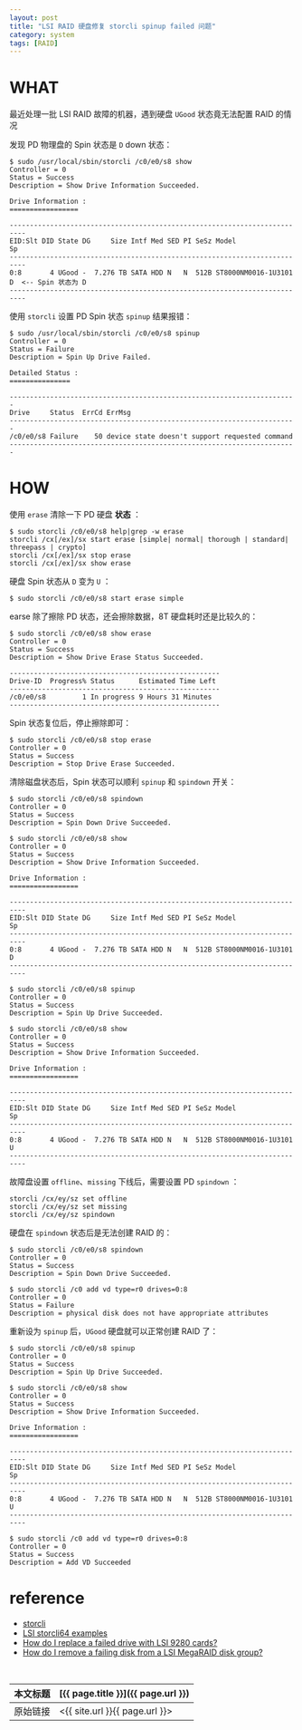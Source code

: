 ```yaml
---
layout: post
title: "LSI RAID 硬盘修复 storcli spinup failed 问题"
category: system
tags: [RAID]
---
```


# WHAT

最近处理一批 LSI RAID 故障的机器，遇到硬盘 `UGood` 状态竟无法配置 RAID 的情况

发现 PD 物理盘的 Spin 状态是 `D` down 状态：

    $ sudo /usr/local/sbin/storcli /c0/e0/s8 show
    Controller = 0
    Status = Success
    Description = Show Drive Information Succeeded.

    Drive Information :
    =================

    --------------------------------------------------------------------------
    EID:Slt DID State DG     Size Intf Med SED PI SeSz Model               Sp
    --------------------------------------------------------------------------
    0:8       4 UGood -  7.276 TB SATA HDD N   N  512B ST8000NM0016-1U3101 D  <-- Spin 状态为 D
    --------------------------------------------------------------------------

使用 `storcli` 设置 PD Spin 状态 `spinup` 结果报错：

    $ sudo /usr/local/sbin/storcli /c0/e0/s8 spinup
    Controller = 0
    Status = Failure
    Description = Spin Up Drive Failed.

    Detailed Status :
    ===============

    -----------------------------------------------------------------------
    Drive     Status  ErrCd ErrMsg
    -----------------------------------------------------------------------
    /c0/e0/s8 Failure    50 device state doesn't support requested command
    -----------------------------------------------------------------------

# HOW

使用 `erase` 清除一下 PD 硬盘 **状态** ：

    $ sudo storcli /c0/e0/s8 help|grep -w erase
    storcli /cx[/ex]/sx start erase [simple| normal| thorough | standard| threepass | crypto]
    storcli /cx[/ex]/sx stop erase
    storcli /cx[/ex]/sx show erase

硬盘 Spin 状态从 `D` 变为 `U` ：

    $ sudo storcli /c0/e0/s8 start erase simple

earse 除了擦除 PD 状态，还会擦除数据，8T 硬盘耗时还是比较久的：

    $ sudo storcli /c0/e0/s8 show erase
    Controller = 0
    Status = Success
    Description = Show Drive Erase Status Succeeded.

    ----------------------------------------------------
    Drive-ID  Progress% Status      Estimated Time Left
    ----------------------------------------------------
    /c0/e0/s8         1 In progress 9 Hours 31 Minutes
    ----------------------------------------------------

Spin 状态复位后，停止擦除即可：

    $ sudo storcli /c0/e0/s8 stop erase
    Controller = 0
    Status = Success
    Description = Stop Drive Erase Succeeded.

清除磁盘状态后，Spin 状态可以顺利 `spinup` 和 `spindown` 开关：

    $ sudo storcli /c0/e0/s8 spindown
    Controller = 0
    Status = Success
    Description = Spin Down Drive Succeeded.

    $ sudo storcli /c0/e0/s8 show
    Controller = 0
    Status = Success
    Description = Show Drive Information Succeeded.

    Drive Information :
    =================

    --------------------------------------------------------------------------
    EID:Slt DID State DG     Size Intf Med SED PI SeSz Model               Sp
    --------------------------------------------------------------------------
    0:8       4 UGood -  7.276 TB SATA HDD N   N  512B ST8000NM0016-1U3101 D
    --------------------------------------------------------------------------

    $ sudo storcli /c0/e0/s8 spinup
    Controller = 0
    Status = Success
    Description = Spin Up Drive Succeeded.

    $ sudo storcli /c0/e0/s8 show
    Controller = 0
    Status = Success
    Description = Show Drive Information Succeeded.

    Drive Information :
    =================

    --------------------------------------------------------------------------
    EID:Slt DID State DG     Size Intf Med SED PI SeSz Model               Sp
    --------------------------------------------------------------------------
    0:8       4 UGood -  7.276 TB SATA HDD N   N  512B ST8000NM0016-1U3101 U
    --------------------------------------------------------------------------

故障盘设置 `offline`、`missing` 下线后，需要设置 PD `spindown` ：

    storcli /cx/ey/sz set offline
    storcli /cx/ey/sz set missing
    storcli /cx/ey/sz spindown

硬盘在 `spindown` 状态后是无法创建 RAID 的：

    $ sudo storcli /c0/e0/s8 spindown
    Controller = 0
    Status = Success
    Description = Spin Down Drive Succeeded.

    $ sudo storcli /c0 add vd type=r0 drives=0:8
    Controller = 0
    Status = Failure
    Description = physical disk does not have appropriate attributes

重新设为 `spinup` 后，`UGood` 硬盘就可以正常创建 RAID 了：

    $ sudo storcli /c0/e0/s8 spinup
    Controller = 0
    Status = Success
    Description = Spin Up Drive Succeeded.

    $ sudo storcli /c0/e0/s8 show
    Controller = 0
    Status = Success
    Description = Show Drive Information Succeeded.

    Drive Information :
    =================

    --------------------------------------------------------------------------
    EID:Slt DID State DG     Size Intf Med SED PI SeSz Model               Sp
    --------------------------------------------------------------------------
    0:8       4 UGood -  7.276 TB SATA HDD N   N  512B ST8000NM0016-1U3101 U
    --------------------------------------------------------------------------

    $ sudo storcli /c0 add vd type=r0 drives=0:8
    Controller = 0
    Status = Success
    Description = Add VD Succeeded

# reference

- [storcli](https://datahunter.org/storcli)
- [LSI storcli64 examples](https://support.dvsus.com/hc/en-us/articles/115000636106-LSI-storcli64-examples)
- [How do I replace a failed drive with LSI 9280 cards?](https://www.45drives.com/wiki/index.php?title=How_do_I_replace_a_failed_drive_with_LSI_9280_cards%3F)
- [How do I remove a failing disk from a LSI MegaRAID disk group?](https://serverfault.com/questions/954302/how-do-i-remove-a-failing-disk-from-a-lsi-megaraid-disk-group)

<br/>

本文标题 | [{{ page.title }}]({{ page.url }})
-------- |:--------
原始链接 | <{{ site.url }}{{ page.url }}>
